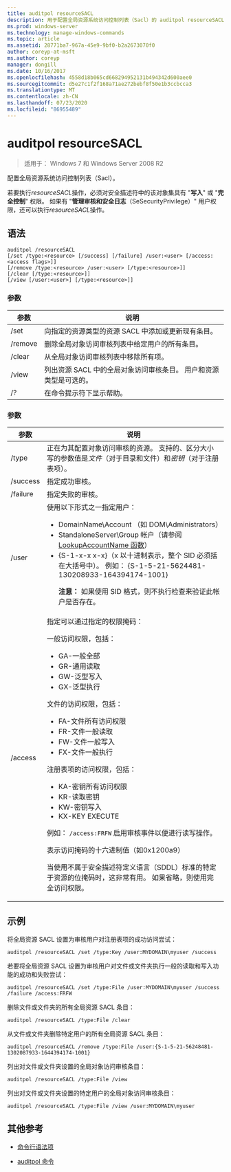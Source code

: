 ```yaml
---
title: auditpol resourceSACL
description: 用于配置全局资源系统访问控制列表（Sacl）的 auditpol resourceSACL 命令的参考文章。
ms.prod: windows-server
ms.technology: manage-windows-commands
ms.topic: article
ms.assetid: 28771ba7-967a-45e9-9bf0-b2a2673070f0
author: coreyp-at-msft
ms.author: coreyp
manager: dongill
ms.date: 10/16/2017
ms.openlocfilehash: 4558d18b065cd668294952131b494342d600aee0
ms.sourcegitcommit: d5e27c1f2f168a71ae272bebf8f50e1b3ccbcca3
ms.translationtype: MT
ms.contentlocale: zh-CN
ms.lasthandoff: 07/23/2020
ms.locfileid: "86955489"
---
```

# <a name="auditpol-resourcesacl"></a>auditpol resourceSACL

> 适用于： Windows 7 和 Windows Server 2008 R2

配置全局资源系统访问控制列表（Sacl）。

若要执行*resourceSACL*操作，必须对安全描述符中的该对象集具有 "**写入**" 或 "**完全控制**" 权限。 如果有 "**管理审核和安全日志**（SeSecurityPrivilege）" 用户权限，还可以执行*resourceSACL*操作。

## <a name="syntax"></a>语法

```
auditpol /resourceSACL
[/set /type:<resource> [/success] [/failure] /user:<user> [/access:<access flags>]]
[/remove /type:<resource> /user:<user> [/type:<resource>]]
[/clear [/type:<resource>]]
[/view [/user:<user>] [/type:<resource>]]
```

### <a name="parameters"></a>参数

| 参数 | 说明 |
| --------- | ----------- |
| /set | 向指定的资源类型的资源 SACL 中添加或更新现有条目。 |
| /remove | 删除全局对象访问审核列表中给定用户的所有条目。 |
| /clear | 从全局对象访问审核列表中移除所有项。|
| /view | 列出资源 SACL 中的全局对象访问审核条目。 用户和资源类型是可选的。 |
| /? | 在命令提示符下显示帮助。 |

### <a name="arguments"></a>参数

| 参数 | 说明 |
| -------- | ----------- |
| /type | 正在为其配置对象访问审核的资源。 支持的、区分大小写的参数值是*文件*（对于目录和文件）和*密钥*（对于注册表项）。 |
| /success | 指定成功审核。 |
| /failure | 指定失败的审核。 |
| /user | 使用以下形式之一指定用户：<ul><li> DomainName\Account （如 DOM\Administrators）</li><li>StandaloneServer\Group 帐户（请参阅[LookupAccountName 函数](/windows/win32/api/winbase/nf-winbase-lookupaccountnamea)）</li><li>{S-1-x-x x-x}（x 以十进制表示，整个 SID 必须括在大括号中）。 例如： {S-1-5-21-5624481-130208933-164394174-1001}<p>**注意：** 如果使用 SID 格式，则不执行检查来验证此帐户是否存在。</li></ul> |
| /access | 指定可以通过指定的权限掩码：<p>一般访问权限，包括：<ul><li>GA-一般全部</li><li>GR-通用读取</li><li>GW-泛型写入</li><li>GX-泛型执行</li></ul><p>文件的访问权限，包括：<ul><li>FA-文件所有访问权限</li><li>FR-文件一般读取</li><li>FW-文件一般写入</li><li>FX-文件一般执行</li></ul><p>注册表项的访问权限，包括：<ul><li>KA-密钥所有访问权限</li><li>KR-读取密钥</li><li>KW-密钥写入</li><li>KX-KEY EXECUTE</li></ul><p>例如： `/access:FRFW` 启用审核事件以便进行读写操作。<p>表示访问掩码的十六进制值（如0x1200a9）<p>当使用不属于安全描述符定义语言（SDDL）标准的特定于资源的位掩码时，这非常有用。 如果省略，则使用完全访问权限。 |

## <a name="examples"></a>示例

将全局资源 SACL 设置为审核用户对注册表项的成功访问尝试：

```
auditpol /resourceSACL /set /type:Key /user:MYDOMAIN\myuser /success
```

若要将全局资源 SACL 设置为审核用户对文件或文件夹执行一般的读取和写入功能的成功和失败尝试：

```
auditpol /resourceSACL /set /type:File /user:MYDOMAIN\myuser /success /failure /access:FRFW
```

删除文件或文件夹的所有全局资源 SACL 条目：

```
auditpol /resourceSACL /type:File /clear
```

从文件或文件夹删除特定用户的所有全局资源 SACL 条目：

```
auditpol /resourceSACL /remove /type:File /user:{S-1-5-21-56248481-1302087933-1644394174-1001}
```

列出对文件或文件夹设置的全局对象访问审核条目：

```
auditpol /resourceSACL /type:File /view
```

列出对文件或文件夹设置的特定用户的全局对象访问审核条目：

```
auditpol /resourceSACL /type:File /view /user:MYDOMAIN\myuser
```

## <a name="additional-references"></a>其他参考

- [命令行语法项](command-line-syntax-key.md)

- [auditpol 命令](auditpol.md)

